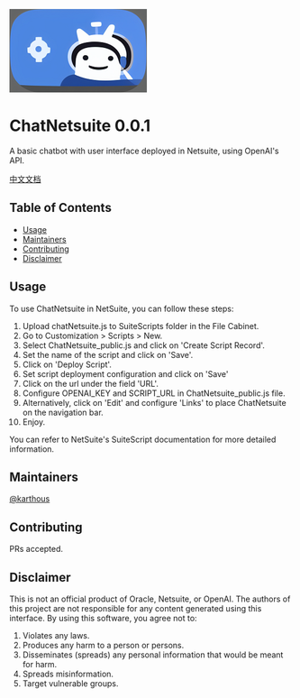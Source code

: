 ![image](ChatNetsuite_logo.png)

# ChatNetsuite 0.0.1

A basic chatbot with user interface deployed in Netsuite, using OpenAI&#39;s API.  

[中文文档](README_sc.md)

## Table of Contents

- [Usage](#usage)
- [Maintainers](#maintainers)
- [Contributing](#contributing)
- [Disclaimer](#disclaimer)

## Usage

To use ChatNetsuite in NetSuite, you can follow these steps:

1. Upload chatNetsuite.js to SuiteScripts folder in the File Cabinet.
2. Go to Customization > Scripts > New.
3. Select ChatNetsuite_public.js and click on 'Create Script Record'.
4. Set the name of the script and click on 'Save'.
5. Click on 'Deploy Script'.
6. Set script deployment configuration and click on 'Save'
7. Click on the url under the field 'URL'.
8. Configure OPENAI_KEY and SCRIPT_URL in ChatNetsuite_public.js file.
9. Alternatively, click on 'Edit' and configure 'Links' to place ChatNetsuite on the navigation bar.
10. Enjoy.

You can refer to NetSuite's SuiteScript documentation for more detailed information.

## Maintainers

[@karthous](https://github.com/karthous)

## Contributing

PRs accepted.

## Disclaimer

This is not an official product of Oracle, Netsuite, or OpenAI. 
The authors of this project are not responsible for any content generated using this interface.
By using this software, you agree not to:

1. Violates any laws.
2. Produces any harm to a person or persons.
3. Disseminates (spreads) any personal information that would be meant for harm.
4. Spreads misinformation.
5. Target vulnerable groups.

